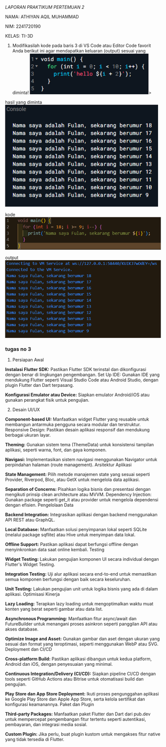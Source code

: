*LAPORAN PRAKTIKUM PERTEMUAN 2*

NAMA: ATHIYAN AQIL MUHAMMAD

NIM: 2241720190

KELAS: TI-3D

1. Modifikasilah kode pada baris 3 di VS Code atau Editor Code favorit Anda berikut ini agar mendapatkan keluaran (output) sesuai yang diminta!
<img src = "gambar/Screenshot 2024-09-06 094000.png"/>>

hasil yang diminta
<img src ="gambar/hasil-yang-diminta.png"/>

kode
<img src = "gambar/kode.png"/>

output
<img src = "gambar/outputs.png"/>

### tugas no 3 ###

1. Persiapan Awal

**Instalasi Flutter SDK:** Pastikan Flutter SDK terinstal dan dikonfigurasi dengan benar di lingkungan pengembangan.
Set Up IDE: Gunakan IDE yang mendukung Flutter seperti Visual Studio Code atau Android Studio, dengan plugin Flutter dan Dart terpasang.

**Konfigurasi Emulator atau Device:** Siapkan emulator Android/iOS atau gunakan perangkat fisik untuk pengujian.

2. Desain UI/UX

**Component-based UI:** Manfaatkan widget Flutter yang reusable untuk membangun antarmuka pengguna secara modular dan terstruktur.
Responsive Design: Pastikan desain aplikasi responsif dan mendukung berbagai ukuran layar.

**Theming:** Gunakan sistem tema (ThemeData) untuk konsistensi tampilan aplikasi, seperti warna, font, dan gaya komponen.

**Navigasi:** Implementasikan sistem navigasi menggunakan Navigator untuk perpindahan halaman (route management).
Arsitektur Aplikasi

**State Management:** Pilih metode manajemen state yang sesuai seperti Provider, Riverpod, Bloc, atau GetX untuk mengelola data aplikasi.

**Separation of Concerns:** Pisahkan logika bisnis dan presentasi dengan mengikuti prinsip clean architecture atau MVVM.
Dependency Injection: Gunakan package seperti get_it atau provider untuk mengelola dependensi dengan efisien.
Pengelolaan Data

**Backend Integration:** Integrasikan aplikasi dengan backend menggunakan API REST atau GraphQL.

**Local Database:** Manfaatkan solusi penyimpanan lokal seperti SQLite (melalui package sqflite) atau Hive untuk menyimpan data lokal.

**Offline Support:** Pastikan aplikasi dapat berfungsi offline dengan menyinkronkan data saat online kembali.
Testing

**Widget Testing:** Lakukan pengujian komponen UI secara individual dengan Flutter's Widget Testing.

**Integration Testing:** Uji alur aplikasi secara end-to-end untuk memastikan semua komponen berfungsi dengan baik secara keseluruhan.

**Unit Testing:** Lakukan pengujian unit untuk logika bisnis yang ada di dalam aplikasi.
Optimisasi Kinerja

**Lazy Loading:** Terapkan lazy loading untuk mengoptimalkan waktu muat konten yang berat seperti gambar atau data list.

**Asynchronous Programming:** Manfaatkan fitur async/await dan FutureBuilder untuk menangani proses asinkron seperti panggilan API atau akses database.

**Optimize Image and Asset:** Gunakan gambar dan aset dengan ukuran yang sesuai dan format yang teroptimasi, seperti menggunakan WebP atau SVG.
Deployment dan CI/CD

**Cross-platform Build:** Pastikan aplikasi dibangun untuk kedua platform, Android dan iOS, dengan penyesuaian yang minimal.

**Continuous Integration/Delivery (CI/CD):** Siapkan pipeline CI/CD dengan tools seperti GitHub Actions atau Bitrise untuk otomatisasi build dan pengujian.

**Play Store dan App Store Deployment:** Ikuti proses pengunggahan aplikasi ke Google Play Store dan Apple App Store, serta kelola sertifikat dan konfigurasi keamanannya.
Paket dan Plugin

**Third-party Packages:** Manfaatkan paket Flutter dan Dart dari pub.dev untuk mempercepat pengembangan fitur tertentu seperti autentikasi, pembayaran, dan integrasi media sosial.

**Custom Plugin:** Jika perlu, buat plugin kustom untuk mengakses fitur native yang tidak tersedia di Flutter.